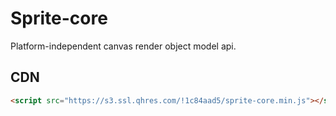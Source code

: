 # Sprite-core

Platform-independent canvas render object model api.

## CDN

```html
<script src="https://s3.ssl.qhres.com/!1c84aad5/sprite-core.min.js"></script>
```
